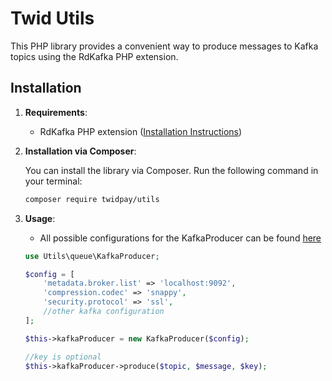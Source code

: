 # Twid Utils
This PHP library provides a convenient way to produce messages to Kafka topics using the RdKafka PHP extension.

## Installation

1. **Requirements**:
    - RdKafka PHP extension ([Installation Instructions](https://arnaud.le-blanc.net/php-rdkafka-doc/phpdoc/rdkafka.installation.html))

2. **Installation via Composer**:

   You can install the library via Composer. Run the following command in your terminal:

   ```bash
   composer require twidpay/utils
   ```
3. **Usage**:
   - All possible configurations for the KafkaProducer can be found [here](https://github.com/confluentinc/librdkafka/blob/master/CONFIGURATION.md)    

    ```php
   use Utils\queue\KafkaProducer;
 
    $config = [
        'metadata.broker.list' => 'localhost:9092',
        'compression.codec' => 'snappy',
        'security.protocol' => 'ssl',
        //other kafka configuration
    ];
   
    $this->kafkaProducer = new KafkaProducer($config);

   //key is optional
    $this->kafkaProducer->produce($topic, $message, $key);
   ```
